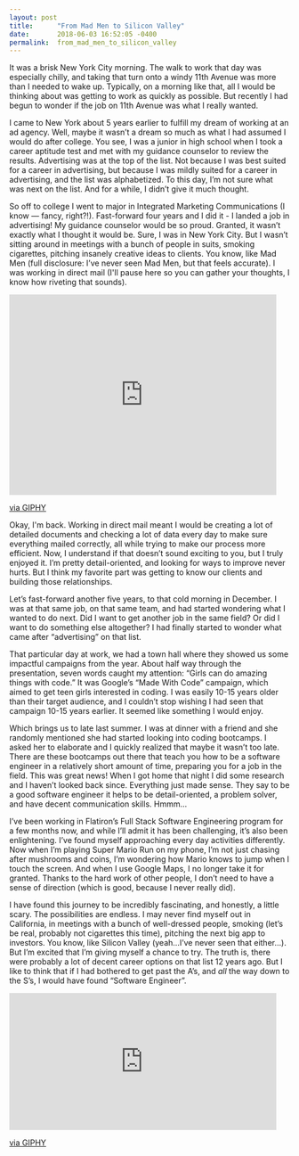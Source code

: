 ```yaml
---
layout: post
title:      "From Mad Men to Silicon Valley"
date:       2018-06-03 16:52:05 -0400
permalink:  from_mad_men_to_silicon_valley
---
```



It was a brisk New York City morning. The walk to work that day was especially chilly, and taking that turn onto a windy 11th Avenue was more than I needed to wake up. Typically, on a morning like that, all I would be thinking about was getting to work as quickly as possible. But recently I had begun to wonder if the job on 11th Avenue was what I really wanted.

I came to New York about 5 years earlier to fulfill my dream of working at an ad agency. Well, maybe it wasn’t a dream so much as what I had assumed I would do after college. You see, I was a junior in high school when I took a career aptitude test and met with my guidance counselor to review the results. Advertising was at the top of the list. Not because I was best suited for a career in advertising, but because I was mildly suited for a career in advertising, and the list was alphabetized. To this day, I’m not sure what was next on the list. And for a while, I didn’t give it much thought.

So off to college I went to major in Integrated Marketing Communications (I know — fancy, right?!). Fast-forward four years and I did it - I landed a job in advertising! My guidance counselor would be so proud. Granted, it wasn’t exactly what I thought it would be. Sure, I was in New York City. But I wasn’t sitting around in meetings with a bunch of people in suits, smoking cigarettes, pitching insanely creative ideas to clients. You know, like Mad Men (full disclosure: I’ve never seen Mad Men, but that feels accurate). I was working in direct mail (I'll pause here so you can gather your thoughts, I know how riveting that sounds).

<iframe src="https://giphy.com/embed/jGA9FxogzpaJa" width="480" height="360" frameBorder="0" class="giphy-embed" allowFullScreen></iframe><p><a href="https://giphy.com/gifs/mail-jGA9FxogzpaJa">via GIPHY</a></p>

Okay, I'm back. Working in direct mail meant I would be creating a lot of detailed documents and checking a lot of data every day to make sure everything mailed correctly, all while trying to make our process more efficient. Now, I understand if that doesn’t sound exciting to you, but I truly enjoyed it. I’m pretty detail-oriented, and looking for ways to improve never hurts. But I think my favorite part was getting to know our clients and building those relationships.

Let’s fast-forward another five years, to that cold morning in December. I was at that same job, on that same team, and had started wondering what I wanted to do next. Did I want to get another job in the same field? Or did I want to do something else altogether? I had finally started to wonder what came after “advertising” on that list.

That particular day at work, we had a town hall where they showed us some impactful campaigns from the year. About half way through the presentation, seven words caught my attention: “Girls can do amazing things with code.” It was Google’s “Made With Code” campaign, which aimed to get teen girls interested in coding. I was easily 10-15 years older than their target audience, and I couldn’t stop wishing I had seen that campaign 10-15 years earlier. It seemed like something I would enjoy.

Which brings us to late last summer. I was at dinner with a friend and she randomly mentioned she had started looking into coding bootcamps. I asked her to elaborate and I quickly realized that maybe it wasn’t too late. There are these bootcamps out there that teach you how to be a software engineer in a relatively short amount of time, preparing you for a job in the field. This was great news! When I got home that night I did some research and I haven’t looked back since. Everything just made sense. They say to be a good software engineer it helps to be detail-oriented, a problem solver, and have decent communication skills. Hmmm…

I’ve been working in Flatiron’s Full Stack Software Engineering program for a few months now, and while I’ll admit it has been challenging, it’s also been enlightening. I’ve found myself approaching every day activities differently. Now when I’m playing Super Mario Run on my phone, I’m not just chasing after mushrooms and coins, I’m wondering how Mario knows to jump when I touch the screen. And when I use Google Maps, I no longer take it for granted. Thanks to the hard work of other people, I don’t need to have a sense of direction (which is good, because I never really did).

I have found this journey to be incredibly fascinating, and honestly, a little scary. The possibilities are endless. I may never find myself out in California, in meetings with a bunch of well-dressed people, smoking (let’s be real, probably not cigarettes this time), pitching the next big app to investors. You know, like Silicon Valley (yeah…I’ve never seen that either…). But I’m excited that I’m giving myself a chance to try. The truth is, there were probably a lot of decent career options on that list 12 years ago. But I like to think that if I had bothered to get past the A’s, and *all* the way down to the S’s, I would have found “Software Engineer”.

<iframe src="https://giphy.com/embed/13HL8Coc9aK4IU" width="480" height="246" frameBorder="0" class="giphy-embed" allowFullScreen></iframe><p><a href="https://giphy.com/gifs/mad-men-jon-hamm-don-draper-13HL8Coc9aK4IU">via GIPHY</a></p>
